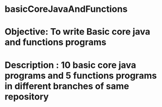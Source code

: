 # basicCoreJavaAndFunctions
# Objective: To write Basic core java and functions programs
# Description : 10 basic core java programs and 5 functions programs in different branches of same repository
